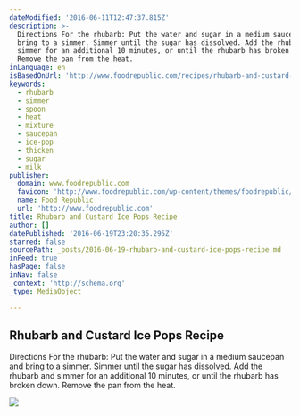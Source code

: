 ```yaml
---
dateModified: '2016-06-11T12:47:37.815Z'
description: >-
  Directions For the rhubarb: Put the water and sugar in a medium saucepan and
  bring to a simmer. Simmer until the sugar has dissolved. Add the rhubarb and
  simmer for an additional 10 minutes, or until the rhubarb has broken down.
  Remove the pan from the heat.
inLanguage: en
isBasedOnUrl: 'http://www.foodrepublic.com/recipes/rhubarb-and-custard-ice-pops-recipe/'
keywords:
  - rhubarb
  - simmer
  - spoon
  - heat
  - mixture
  - saucepan
  - ice-pop
  - thicken
  - sugar
  - milk
publisher:
  domain: www.foodrepublic.com
  favicon: 'http://www.foodrepublic.com/wp-content/themes/foodrepublic/favicon.ico'
  name: Food Republic
  url: 'http://www.foodrepublic.com'
title: Rhubarb and Custard Ice Pops Recipe
author: []
datePublished: '2016-06-19T23:20:35.295Z'
starred: false
sourcePath: _posts/2016-06-19-rhubarb-and-custard-ice-pops-recipe.md
inFeed: true
hasPage: false
inNav: false
_context: 'http://schema.org'
_type: MediaObject

---
```

<article style=""><h1>Rhubarb and Custard Ice Pops Recipe</h1><p>Directions For the rhubarb: Put the water and sugar in a medium saucepan and bring to a simmer. Simmer until the sugar has dissolved. Add the rhubarb and simmer for an additional 10 minutes, or until the rhubarb has broken down. Remove the pan from the heat.</p><img src="http://i0.wp.com/www.foodrepublic.com/wp-content/uploads/2015/06/apricotpops-2.jpg?fit=1032%2C651" /></article>